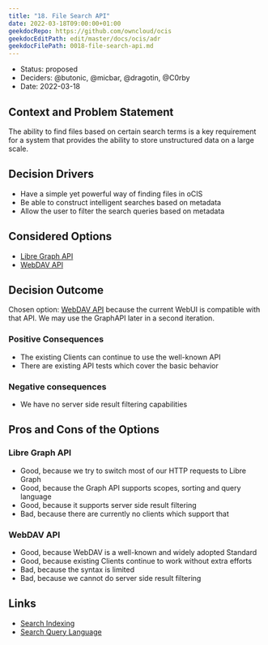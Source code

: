 ```yaml
---
title: "18. File Search API"
date: 2022-03-18T09:00:00+01:00
geekdocRepo: https://github.com/owncloud/ocis
geekdocEditPath: edit/master/docs/ocis/adr
geekdocFilePath: 0018-file-search-api.md
---
```


* Status: proposed
* Deciders: @butonic, @micbar, @dragotin, @C0rby
* Date: 2022-03-18

## Context and Problem Statement

The ability to find files based on certain search terms is a key requirement for a system that provides the ability to store unstructured data on a large scale.

## Decision Drivers

* Have a simple yet powerful way of finding files in oCIS
* Be able to construct intelligent searches based on metadata
* Allow the user to filter the search queries based on metadata

## Considered Options

* [Libre Graph API](#libre-graph-api)
* [WebDAV API](#webdav-api)

## Decision Outcome

Chosen option: [WebDAV API](#webdav-api) because the current WebUI is compatible with that API. We may use the GraphAPI later in a second iteration.

### Positive Consequences

* The existing Clients can continue to use the well-known API
* There are existing API tests which cover the basic behavior

### Negative consequences

* We have no server side result filtering capabilities

## Pros and Cons of the Options

### Libre Graph API

* Good, because we try to switch most of our HTTP requests to Libre Graph
* Good, because the Graph API supports scopes, sorting and query language
* Good, because it supports server side result filtering
* Bad, because there are currently no clients which support that

### WebDAV API

* Good, because WebDAV is a well-known and widely adopted Standard
* Good, because existing Clients continue to work without extra efforts
* Bad, because the syntax is limited
* Bad, because we cannot do server side result filtering

## Links

* [Search Indexing](0019-file-search-index.md)
* [Search Query Language](0020-file-search-query-language.md)
